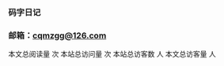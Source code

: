### 码字日记
### 邮箱：cqmzgg@126.com
本文总阅读量 <span id="busuanzi_value_page_pv"></span> 次
本站总访问量 <span id="busuanzi_value_site_pv"></span> 次
本站总访客数 <span id="busuanzi_value_site_uv"></span> 人
本文总访客量 <span id="busuanzi_value_page_uv"></span> 人 
